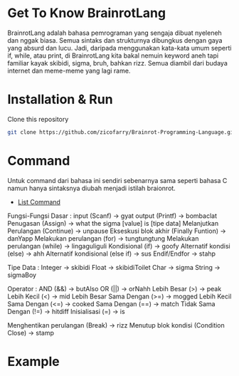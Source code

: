 # Get To Know BrainrotLang
BrainrotLang adalah bahasa pemrograman yang sengaja dibuat nyeleneh dan nggak biasa. Semua sintaks dan strukturnya dibungkus dengan gaya yang absurd dan lucu. Jadi, daripada menggunakan kata-kata umum seperti if, while, atau print, di BrainrotLang kita bakal nemuin keyword aneh tapi familiar kayak skibidi, sigma, bruh, bahkan rizz. Semua diambil dari budaya internet dan meme-meme yang lagi rame.

# Installation & Run
Clone this repository
```bash
git clone https://github.com/zicofarry/Brainrot-Programming-Language.git
```

# Command
Untuk command dari bahasa ini sendiri sebenarnya sama seperti bahasa C namun hanya sintaksnya diubah menjadi istilah braionrot.
- [List Command](COMMAND.md)

Fungsi-Fungsi Dasar :
input (Scanf) ->  gyat 
output (Printf)  ->  bombaclat
Penugasan (Assign)  ->  what the sigma [value] is [tipe data]
Melanjutkan Perulangan (Continue)  ->  unpause 
Ekseskusi blok akhir (Finally Funtion)  ->  danYapp
Melakukan perulangan (for)  ->  tungtungtung
Melakukan perulangan (while)  ->  lingaguliguli
Kondisional (if)  ->  goofy
Alternatif kondisi (else)  ->  ahh
Alternatif kondisional (else if)  ->  sus
Endif/Endfor  ->  stahp

Tipe Data :
Integer  ->  skibidi
Float  ->  skibidiToilet
Char  ->  sigma
String  ->  sigmaBoy

Operator :
AND (&&)  ->  butAlso
OR (||)  ->  orNahh
Lebih Besar (>)  ->  peak
Lebih Kecil (<)  ->  mid
Lebih Besar Sama Dengan (>=)  ->  mogged
Lebih Kecil Sama Dengan (<=)  ->  cooked
Sama Dengan (==)  ->  match
Tidak Sama Dengan (!=)  -> hitdiff
Inisialisasi (=)  ->  is

Menghentikan perulangan (Break)  ->  rizz
Menutup blok kondisi (Condition Close)  ->  stamp

# Example

